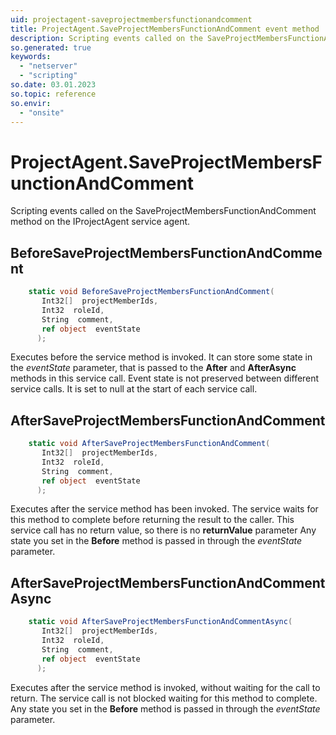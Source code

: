 ```yaml
---
uid: projectagent-saveprojectmembersfunctionandcomment
title: ProjectAgent.SaveProjectMembersFunctionAndComment event method
description: Scripting events called on the SaveProjectMembersFunctionAndComment method on the ProjectAgent service agent.
so.generated: true
keywords:
  - "netserver"
  - "scripting"
so.date: 03.01.2023
so.topic: reference
so.envir:
  - "onsite"
---
```

# ProjectAgent.SaveProjectMembersFunctionAndComment

Scripting events called on the <see cref='M:SuperOffice.CRM.Services.IProjectAgent.SaveProjectMembersFunctionAndComment'>SaveProjectMembersFunctionAndComment</see> method on the <see cref='IProjectAgent'>IProjectAgent</see>  service agent.

## BeforeSaveProjectMembersFunctionAndComment
```cs
    static void BeforeSaveProjectMembersFunctionAndComment(
       Int32[]  projectMemberIds,
       Int32  roleId,
       String  comment,
       ref object  eventState
      );
```
Executes before the service method is invoked.
It can store some state in the *eventState* parameter, that is passed to the **After** and **AfterAsync** methods in this service call.
Event state is not preserved between different service calls. It is set to null at the start of each service call.
## AfterSaveProjectMembersFunctionAndComment
```cs
    static void AfterSaveProjectMembersFunctionAndComment(
       Int32[]  projectMemberIds,
       Int32  roleId,
       String  comment,
       ref object  eventState
      );
```
Executes after the service method has been invoked. The service waits for this method to complete before returning the result to the caller.
This service call has no return value, so there is no **returnValue** parameter
Any state you set in the **Before** method is passed in through the *eventState* parameter.
## AfterSaveProjectMembersFunctionAndCommentAsync
```cs
    static void AfterSaveProjectMembersFunctionAndCommentAsync(
       Int32[]  projectMemberIds,
       Int32  roleId,
       String  comment,
       ref object  eventState
      );
```
Executes after the service method is invoked, without waiting for the call to return.
The service call is not blocked waiting for this method to complete.
Any state you set in the **Before** method is passed in through the *eventState* parameter.

